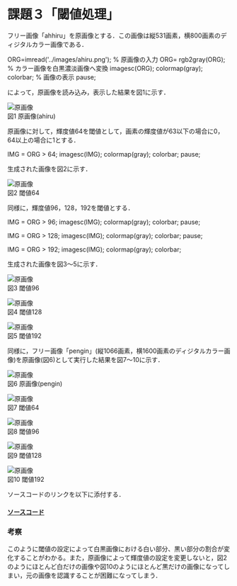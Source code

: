 # 課題３「閾値処理」

フリー画像「ahhiru」を原画像とする．この画像は縦531画素，横800画素のディジタルカラー画像である．

ORG=imread('../images/ahiru.png'); % 原画像の入力
ORG= rgb2gray(ORG); % カラー画像を白黒濃淡画像へ変換
imagesc(ORG); colormap(gray); colorbar; % 画像の表示
pause;

によって，原画像を読み込み，表示した結果を図1に示す．

![原画像](https://github.com/ShokiChitan/MATLAB_image_processing/blob/master/%E8%AA%B2%E9%A1%8C3/images/a1.jpg?raw=true)  
図1 原画像(ahiru)

原画像に対して，輝度値64を閾値として，画素の輝度値が63以下の場合に0，64以上の場合に1とする．

IMG = ORG > 64;
imagesc(IMG); colormap(gray); colorbar;
pause;

生成された画像を図2に示す．

![原画像](https://github.com/ShokiChitan/MATLAB_image_processing/blob/master/%E8%AA%B2%E9%A1%8C3/images/a2.jpg?raw=true)  
図2 閾値64

同様に，輝度値96，128，192を閾値とする．

IMG = ORG > 96;
imagesc(IMG); colormap(gray); colorbar;
pause;

IMG = ORG > 128;
imagesc(IMG); colormap(gray); colorbar;
pause;

IMG = ORG > 192;
imagesc(IMG); colormap(gray); colorbar;

生成された画像を図3～5に示す．

![原画像](https://github.com/ShokiChitan/MATLAB_image_processing/blob/master/%E8%AA%B2%E9%A1%8C3/images/a3.jpg?raw=true)  
図3 閾値96

![原画像](https://github.com/ShokiChitan/MATLAB_image_processing/blob/master/%E8%AA%B2%E9%A1%8C3/images/a4.jpg?raw=true)  
図4 閾値128

![原画像](https://github.com/ShokiChitan/MATLAB_image_processing/blob/master/%E8%AA%B2%E9%A1%8C3/images/a5.jpg?raw=true)  
図5 閾値192

同様に，フリー画像「pengin」(縦1066画素，横1600画素のディジタルカラー画像)を原画像(図6)として実行した結果を図7～10に示す．

![原画像](https://github.com/ShokiChitan/MATLAB_image_processing/blob/master/%E8%AA%B2%E9%A1%8C3/images/p1.jpg?raw=true)  
図6 原画像(pengin)

![原画像](https://github.com/ShokiChitan/MATLAB_image_processing/blob/master/%E8%AA%B2%E9%A1%8C3/images/p2.jpg?raw=true)  
図7 閾値64

![原画像](https://github.com/ShokiChitan/MATLAB_image_processing/blob/master/%E8%AA%B2%E9%A1%8C3/images/p3.jpg?raw=true)  
図8 閾値96

![原画像](https://github.com/ShokiChitan/MATLAB_image_processing/blob/master/%E8%AA%B2%E9%A1%8C3/images/p4.jpg?raw=true)  
図9 閾値128

![原画像](https://github.com/ShokiChitan/MATLAB_image_processing/blob/master/%E8%AA%B2%E9%A1%8C3/images/p5.jpg?raw=true)  
図10 閾値192

ソースコードのリンクを以下に添付する．

#### [ソースコード](https://github.com/ShokiChitan/MATLAB_image_processing/blob/master/%E8%AA%B2%E9%A1%8C3/kadai3.m)

### 考察
このように閾値の設定によって白黒画像における白い部分、黒い部分の割合が変化することがわかる。また，原画像によって輝度値の設定を変更しないと，図2のようにほとんど白だけの画像や図10のようにほとんど黒だけの画像になってしまい，元の画像を認識することが困難になってしまう．
